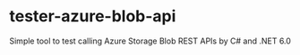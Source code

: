 # tester-azure-blob-api
Simple tool to test calling Azure Storage Blob REST APIs by C# and .NET 6.0
